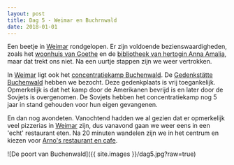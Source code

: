 ```yaml
---
layout: post
title: Dag 5 - Weimar en Buchrnwald
date: 2018-01-01
---
```

Een beetje in [Weimar](https://nl.m.wikipedia.org/wiki/Weimar_(Thüringen)) rondgelopen. Er zijn voldoende bezienswaardigheden, zoals het [woonhuis van Goethe](https://www.klassik-stiftung.de/einrichtungen/goethe-nationalmuseum-mit-goethes-wohnhaus/) en de [bibliotheek van hertogin Anna Amalia](https://www.klassik-stiftung.de/einrichtungen/herzogin-anna-amalia-bibliothek/), maar dat trekt ons niet. Na een uurtje stappen zijn we weer vertrokken.  

In [Weimar](https://nl.m.wikipedia.org/wiki/Weimar_(Thüringen)) ligt ook het [concentratiekamp Buchenwald](https://nl.m.wikipedia.org/wiki/Buchenwald). De [Gedenkstätte Buchenwald](http://www.buchenwald.de/69/) hebben we bezocht. Deze gedenkplaats is vrij toegankelijk. Opmerkelijk is dat het kamp door de Amerikanen bevrijd is en later door de Sovjets is overgenomen. De Sovjets hebben het concentratiekamp nog 5 jaar in stand gehouden voor hun eigen gevangenen.  

En dan nog avondeten. Vanochtend hadden we al gezien dat er opmerkelijk veel pizzerias in [Weimar](https://nl.m.wikipedia.org/wiki/Weimar_(Thüringen)) zijn, dus vanavond gaan we weer eens in een 'echt' restaurant eten. Na 20 minuten wandelen zijn we in het centrum en kiezen voor [Arno's restaurant en cafe](https://m.facebook.com/arnos11/).

![De poort van Buchenwald]({{ site.images }}/dag5.jpg?raw=true)